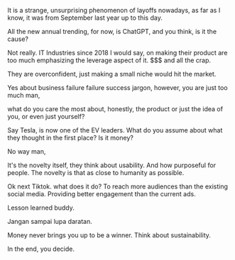 It is a strange, unsurprising phenomenon of layoffs nowadays, as far as I know, it was from September last year up to this day.

All the new annual trending, for now, is ChatGPT, and you think, is it the cause?

Not really. IT Industries since 2018 I would say, on making their product are too much emphasizing the leverage aspect of it. $$$ and all the crap.

They are overconfident, just making a small niche would hit the market.

Yes about business failure failure success jargon, however, you are just too much man, 

what do you care the most about, honestly, the product or just the idea of you, or even just yourself? 

Say Tesla, is now one of the EV leaders. What do you assume about what they thought in the first place? Is it money? 

No way man,

It's the novelty itself, they think about usability. And how purposeful for people. The novelty is that as close to humanity as possible.

Ok next Tiktok. what does it do? To reach more audiences than the existing social media. Providing better engagement than the current ads. 

Lesson learned buddy.

Jangan sampai lupa daratan.

Money never brings you up to be a winner. Think about sustainability.

In the end, you decide.
